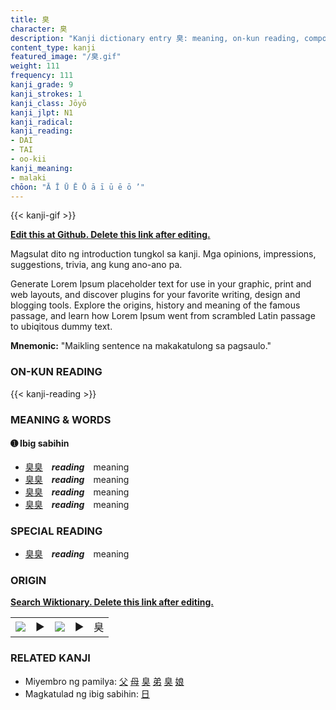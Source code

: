 ```yaml
---
title: 臭
character: 臭
description: "Kanji dictionary entry 臭: meaning, on-kun reading, compounds, origin, related kanji"
content_type: kanji
featured_image: "/臭.gif"
weight: 111
frequency: 111
kanji_grade: 9
kanji_strokes: 1
kanji_class: Jōyō
kanji_jlpt: N1
kanji_radical: 
kanji_reading: 
- DAI
- TAI
- oo-kii
kanji_meaning:
- malaki
chōon: "Ā Ī Ū Ē Ō ā ī ū ē ō ’"
---
```

[//]: # (Don't edit the line below. Kanji animated GIF code is automatically generated.)
{{< kanji-gif >}}

[//]: # (Edit below this line.)

**[Edit this at Github. Delete this link after editing.](https://github.com/tim0g/tim/tree/main/content/kanji/臭/index.md)**

Magsulat dito ng introduction tungkol sa kanji. Mga opinions, impressions, suggestions, trivia, ang kung ano-ano pa.

Generate Lorem Ipsum placeholder text for use in your graphic, print and web layouts, and discover plugins for your favorite writing, design and blogging tools. Explore the origins, history and meaning of the famous passage, and learn how Lorem Ipsum went from scrambled Latin passage to ubiqitous dummy text.
 
**Mnemonic:** "Maikling sentence na makakatulong sa pagsaulo."

### ON-KUN READING

[//]: # (Don't edit the line below. ON-KUN READING code is automatically generated.)
{{< kanji-reading >}}

### MEANING & WORDS

#### ➊ **Ibig sabihin**
  - [臭](../臭)[臭](../臭)　***reading***　meaning
  - [臭](../臭)[臭](../臭)　***reading***　meaning
  - [臭](../臭)[臭](../臭)　***reading***　meaning
  - [臭](../臭)[臭](../臭)　***reading***　meaning

### SPECIAL READING
  - [臭](../臭)[臭](../臭)　***reading***　meaning

### ORIGIN

**[Search Wiktionary. Delete this link after editing.](https://wiktionary.org/wiki/臭)**
<table class="kanji-table"><tr><td>
<img src="60px-臭-bronze.svg.png">
</td><td>▶</td><td>
<img src="60px-臭-oracle.svg.png">
</td><td>▶</td>
<td class="kanji-origin">臭</td>
</tr></table>

### RELATED KANJI
- Miyembro ng pamilya: [父](../父) [母](../母) [臭](../臭) [弟](../弟) [臭](../臭) [娘](../娘)
- Magkatulad ng ibig sabihin: [日](../日)
